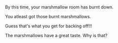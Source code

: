 By this time, your marshmallow room has burnt down.

You atleast got those burnt marshmallows.

Guess that's what you get for backing off!!!

The marshmallows have a great taste. Why is that? 